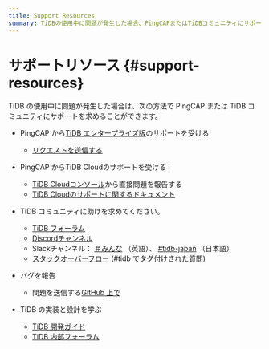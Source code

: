 ```yaml
---
title: Support Resources
summary: TiDBの使用中に問題が発生した場合、PingCAPまたはTiDBコミュニティにサポートを求める方法があります。PingCAPからTiDBエンタープライズ版のサポートを受けるためには、リクエストを送信します。また、TiDB Cloudのサポートを受けるためには、TiDB Cloudコンソールから直接問題を報告するか、TiDB Cloudのサポートに関するドキュメントを参照します。さらに、TiDBコミュニティに助けを求めるためには、TiDBフォーラム、Discordチャンネル、Slackチャンネル、スタックオーバーフローを利用できます。また、バグを報告するためにはGitHub上で問題を送信し、TiDBの実装と設計を学ぶためには、TiDB開発ガイドやTiDB内部フォーラムを参照します。
---
```


# サポートリソース {#support-resources}

TiDB の使用中に問題が発生した場合は、次の方法で PingCAP または TiDB コミュニティにサポートを求めることができます。

-   PingCAP から[TiDB エンタープライズ版](https://www.pingcap.com/tidb-enterprise/)のサポートを受ける:

    -   [リクエストを送信する](https://tidb.support.pingcap.com)

-   PingCAP からTiDB Cloudのサポートを受ける :

    -   [TiDB Cloudコンソール](https://tidbcloud.com/)から直接問題を報告する
    -   [TiDB Cloudのサポートに関するドキュメント](https://docs.pingcap.com/tidbcloud/tidb-cloud-support)

-   TiDB コミュニティに助けを求めてください。

    -   [TiDB フォーラム](https://ask.pingcap.com/)
    -   [Discordチャンネル](https://discord.gg/DQZ2dy3cuc?utm_source=doc)
    -   Slackチャンネル： [＃みんな](https://slack.tidb.io/invite?team=tidb-community&#x26;channel=everyone&#x26;ref=docs) （英語）、 [#tidb-japan](https://slack.tidb.io/invite?team=tidb-community&#x26;channel=tidb-japan&#x26;ref=docs) （日本語）
    -   [スタックオーバーフロー](https://stackoverflow.com/questions/tagged/tidb) (#tidb でタグ付けされた質問)

-   バグを報告

    -   問題を送信する[GitHub 上で](https://github.com/pingcap/tidb/issues/new/choose)

-   TiDB の実装と設計を学ぶ

    -   [TiDB 開発ガイド](https://pingcap.github.io/tidb-dev-guide/)
    -   [TiDB 内部フォーラム](https://internals.tidb.io/)
